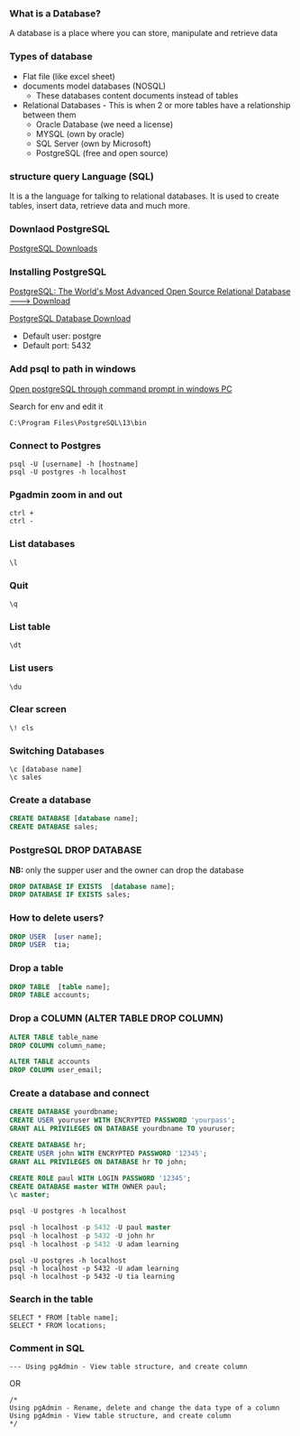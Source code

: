 
### What is a Database?
A database is a place where you can store, manipulate and retrieve data

### Types of database
- Flat file (like excel sheet)
- documents model databases (NOSQL)
    - These databases content documents instead of tables
- Relational Databases - This is when 2 or more tables have a relationship between them
    - Oracle Database (we need a license)
    - MYSQL (own by oracle)
    - SQL Server (own by Microsoft)
    - PostgreSQL (free and open source)

### structure query Language (SQL)
It is a the language for talking to relational databases. It is used to create tables, insert data, retrieve data and much more. 

### Downlaod PostgreSQL
[PostgreSQL Downloads](https://www.postgresql.org/download/)


### Installing PostgreSQL
[PostgreSQL: The World's Most Advanced Open Source Relational Database ---> Download](https://www.postgresql.org/)

[PostgreSQL Database Download](https://www.enterprisedb.com/downloads/postgres-postgresql-downloads)

- Default user: postgre
- Default port: 5432

### Add psql to path in windows
[Open postgreSQL through command prompt in windows PC](https://www.youtube.com/watch?v=1Za_EzTIXVY)

Search for env and edit it
```
C:\Program Files\PostgreSQL\13\bin
```

### Connect to Postgres
```
psql -U [username] -h [hostname]
psql -U postgres -h localhost
```
### Pgadmin zoom in and out
```
ctrl +
ctrl -
```

### List databases
```
\l
```
### Quit
```
\q
```

### List table
```
\dt
```

### List users
```
\du
```

### Clear screen
```
\! cls
```

### Switching Databases
```
\c [database name]
\c sales
```

### Create a database
```sql
CREATE DATABASE [database name];
CREATE DATABASE sales;
```

### PostgreSQL DROP DATABASE
**NB:** only the supper user and the owner can drop the database
```sql
DROP DATABASE IF EXISTS  [database name];
DROP DATABASE IF EXISTS sales;
```

### How to delete users?
```sql
DROP USER  [user name];
DROP USER  tia;
```

### Drop a table
```sql
DROP TABLE  [table name];
DROP TABLE accounts;
```

### Drop a COLUMN (ALTER TABLE DROP COLUMN)
```sql
ALTER TABLE table_name
DROP COLUMN column_name;

ALTER TABLE accounts
DROP COLUMN user_email;
```

### Create a database and connect
```sql
CREATE DATABASE yourdbname;
CREATE USER youruser WITH ENCRYPTED PASSWORD 'yourpass';
GRANT ALL PRIVILEGES ON DATABASE yourdbname TO youruser;

CREATE DATABASE hr;
CREATE USER john WITH ENCRYPTED PASSWORD '12345';
GRANT ALL PRIVILEGES ON DATABASE hr TO john;

CREATE ROLE paul WITH LOGIN PASSWORD '12345';
CREATE DATABASE master WITH OWNER paul;
\c master;

psql -U postgres -h localhost

psql -h localhost -p 5432 -U paul master
psql -h localhost -p 5432 -U john hr
psql -h localhost -p 5432 -U adam learning
```

```
psql -U postgres -h localhost
psql -h localhost -p 5432 -U adam learning
psql -h localhost -p 5432 -U tia learning
```

### Search in the table
```
SELECT * FROM [table name];
SELECT * FROM locations;
```

### Comment in SQL
```
--- Using pgAdmin - View table structure, and create column
```

OR 

```
/*
Using pgAdmin - Rename, delete and change the data type of a column
Using pgAdmin - View table structure, and create column
*/
```


